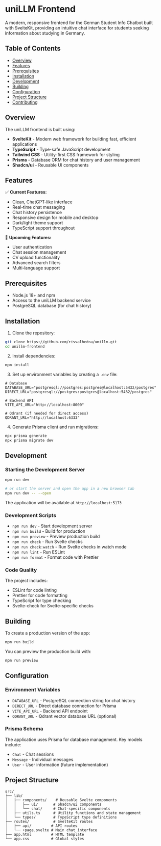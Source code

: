 # uniLLM Frontend

A modern, responsive frontend for the German Student Info Chatbot built with SvelteKit, providing an intuitive chat interface for students seeking information about studying in Germany.

## Table of Contents

- [Overview](#overview)
- [Features](#features)
- [Prerequisites](#prerequisites)
- [Installation](#installation)
- [Development](#development)
- [Building](#building)
- [Configuration](#configuration)
- [Project Structure](#project-structure)
- [Contributing](#contributing)

## Overview

The uniLLM frontend is built using:

- **SvelteKit** - Modern web framework for building fast, efficient applications
- **TypeScript** - Type-safe JavaScript development
- **Tailwind CSS** - Utility-first CSS framework for styling
- **Prisma** - Database ORM for chat history and user management
- **Shadcn/ui** - Reusable UI components

## Features

✅ **Current Features:**

- Clean, ChatGPT-like interface
- Real-time chat messaging
- Chat history persistence
- Responsive design for mobile and desktop
- Dark/light theme support
- TypeScript support throughout

🚧 **Upcoming Features:**

- User authentication
- Chat session management
- CV upload functionality
- Advanced search filters
- Multi-language support

## Prerequisites

- Node.js 18+ and npm
- Access to the uniLLM backend service
- PostgreSQL database (for chat history)

## Installation

1. Clone the repository:

```bash
git clone https://github.com/rissalhedna/unillm.git
cd unillm-frontend
```

2. Install dependencies:

```bash
npm install
```

3. Set up environment variables by creating a `.env` file:

```env
# Database
DATABASE_URL="postgresql://postgres:postgres@localhost:5432/postgres"
DIRECT_URL="postgresql://postgres:postgres@localhost:5432/postgres"

# Backend API
VITE_API_URL="http://localhost:8000"

# Qdrant (if needed for direct access)
QDRANT_URL="http://localhost:6333"
```

4. Generate Prisma client and run migrations:

```bash
npx prisma generate
npx prisma migrate dev
```

## Development

### Starting the Development Server

```bash
npm run dev

# or start the server and open the app in a new browser tab
npm run dev -- --open
```

The application will be available at `http://localhost:5173`

### Development Scripts

- `npm run dev` - Start development server
- `npm run build` - Build for production
- `npm run preview` - Preview production build
- `npm run check` - Run Svelte checks
- `npm run check:watch` - Run Svelte checks in watch mode
- `npm run lint` - Run ESLint
- `npm run format` - Format code with Prettier

### Code Quality

The project includes:

- ESLint for code linting
- Prettier for code formatting
- TypeScript for type checking
- Svelte-check for Svelte-specific checks

## Building

To create a production version of the app:

```bash
npm run build
```

You can preview the production build with:

```bash
npm run preview
```

## Configuration

### Environment Variables

- `DATABASE_URL` - PostgreSQL connection string for chat history
- `DIRECT_URL` - Direct database connection for Prisma
- `VITE_API_URL` - Backend API endpoint
- `QDRANT_URL` - Qdrant vector database URL (optional)

### Prisma Schema

The application uses Prisma for database management. Key models include:

- `Chat` - Chat sessions
- `Message` - Individual messages
- `User` - User information (future implementation)

## Project Structure

```
src/
├── lib/
│   ├── components/    # Reusable Svelte components
│   │   ├── ui/       # Shadcn/ui components
│   │   └── chat/     # Chat-specific components
│   ├── utils.ts      # Utility functions and state management
│   └── types/        # TypeScript type definitions
├── routes/           # SvelteKit routes
│   ├── api/         # API routes
│   └── +page.svelte # Main chat interface
├── app.html         # HTML template
└── app.css          # Global styles
```
